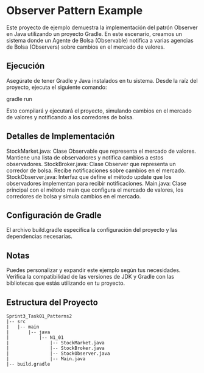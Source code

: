 # Observer Pattern Example

Este proyecto de ejemplo demuestra la implementación del patrón Observer en Java utilizando un proyecto Gradle. En este escenario, creamos un sistema donde un Agente de Bolsa (Observable) notifica a varias agencias de Bolsa (Observers) sobre cambios en el mercado de valores.

## Ejecución

Asegúrate de tener Gradle y Java instalados en tu sistema. Desde la raíz del proyecto, ejecuta el siguiente comando:

gradle run

Esto compilará y ejecutará el proyecto, simulando cambios en el mercado de valores y notificando a los corredores de bolsa.

## Detalles de Implementación

StockMarket.java: Clase Observable que representa el mercado de valores. Mantiene una lista de observadores y notifica cambios a estos observadores.
StockBroker.java: Clase Observer que representa un corredor de bolsa. Recibe notificaciones sobre cambios en el mercado.
StockObserver.java: Interfaz que define el método update que los observadores implementan para recibir notificaciones.
Main.java: Clase principal con el método main que configura el mercado de valores, los corredores de bolsa y simula cambios en el mercado.

## Configuración de Gradle

El archivo build.gradle especifica la configuración del proyecto y las dependencias necesarias.

## Notas

Puedes personalizar y expandir este ejemplo según tus necesidades.
Verifica la compatibilidad de las versiones de JDK y Gradle con las bibliotecas que estás utilizando en tu proyecto.

## Estructura del Proyecto

```plaintext
Sprint3_Task01_Patterns2
|-- src
|   |-- main
|       |-- java
|           |-- N1_01
|               |-- StockMarket.java
|               |-- StockBroker.java
|               |-- StockObserver.java
|               |-- Main.java
|-- build.gradle






